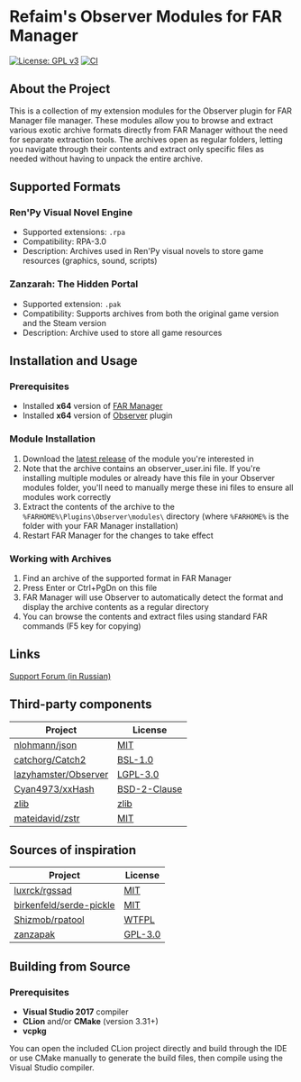 # Refaim's Observer Modules for FAR Manager

[![License: GPL v3](https://img.shields.io/badge/License-GPLv3-blue.svg)](https://www.gnu.org/licenses/gpl-3.0)
[![CI](https://github.com/refaim/ObserverModules/actions/workflows/main.yml/badge.svg)](https://github.com/refaim/ObserverModules/actions/workflows/main.yml)

## About the Project

This is a collection of my extension modules for the Observer plugin for FAR Manager file manager. These modules allow
you to browse and extract various exotic archive formats directly from FAR Manager without the need for separate
extraction tools. The archives open as regular folders, letting you navigate through their contents and extract only
specific files as needed without having to unpack the entire archive.

## Supported Formats

### Ren'Py Visual Novel Engine

- Supported extensions: `.rpa`
- Compatibility: RPA-3.0
- Description: Archives used in Ren'Py visual novels to store game resources (graphics, sound, scripts)

### Zanzarah: The Hidden Portal

- Supported extension: `.pak`
- Compatibility: Supports archives from both the original game version and the Steam version
- Description: Archive used to store all game resources

## Installation and Usage

### Prerequisites

- Installed **x64** version of [FAR Manager](https://farmanager.com/download.php?l=en)
- Installed **x64** version of [Observer](https://github.com/lazyhamster/Observer/releases) plugin

### Module Installation

1. Download the [latest release](https://github.com/refaim/ObserverModules/releases/tag/nightly) of the module you're
   interested in
2. Note that the archive contains an observer_user.ini file. If you're installing multiple modules or already have this
   file in your Observer modules folder, you'll need to manually merge these ini files to ensure all modules work
   correctly
3. Extract the contents of the archive to the `%FARHOME%\Plugins\Observer\modules\` directory (where `%FARHOME%` is the
   folder with your FAR Manager installation)
4. Restart FAR Manager for the changes to take effect

### Working with Archives

1. Find an archive of the supported format in FAR Manager
2. Press Enter or Ctrl+PgDn on this file
3. FAR Manager will use Observer to automatically detect the format and display the archive contents as a regular
   directory
4. You can browse the contents and extract files using standard FAR commands (F5 key for copying)

## Links

[Support Forum (in Russian)](https://forum.farmanager.com/viewtopic.php?t=12729)

## Third-party components

| Project                                                         | License                             |
|-----------------------------------------------------------------|-------------------------------------|
| [nlohmann/json](https://github.com/nlohmann/json)               | [MIT](licenses/json.txt)            |
| [catchorg/Catch2](https://github.com/catchorg/Catch2)           | [BSL-1.0](licenses/Catch2.txt)      |
| [lazyhamster/Observer](https://github.com/lazyhamster/Observer) | [LGPL-3.0](licenses/Observer.txt)   |
| [Cyan4973/xxHash](https://github.com/Cyan4973/xxHash)           | [BSD-2-Clause](licenses/xxHash.txt) |
| [zlib](https://zlib.net)                                        | [zlib](licenses/zlib.txt)           |
| [mateidavid/zstr](https://github.com/mateidavid/zstr)           | [MIT](licenses/zstr.txt)            |

## Sources of inspiration

| Project                                                               | License                          |
|-----------------------------------------------------------------------|----------------------------------|
| [luxrck/rgssad](https://github.com/luxrck/rgssad)                     | [MIT](licenses/rgssad.txt)       |
| [birkenfeld/serde-pickle](https://github.com/birkenfeld/serde-pickle) | [MIT](licenses/serde-pickle.txt) |
| [Shizmob/rpatool](https://github.com/Shizmob/rpatool)                 | [WTFPL](licenses/rpatool.txt)    |
| [zanzapak](https://aluigi.altervista.org/papers.htm#others-file)      | [GPL-3.0](licenses/zanzapak.txt) |

## Building from Source

### Prerequisites

- **Visual Studio 2017** compiler
- **CLion** and/or **CMake** (version 3.31+)
- **vcpkg**

You can open the included CLion project directly and build through the IDE or use CMake manually to generate the build
files, then compile using the Visual Studio compiler.
